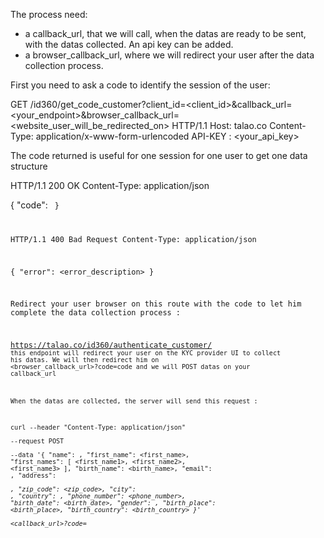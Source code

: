 The process need:
- a callback_url, that we will call, when the datas are ready to be sent, with the datas collected. An api key can be added.
- a browser_callback_url, where we will redirect your user after the data collection process. 

First you need to ask a code to identify the session of the user:

GET /id360/get_code_customer?client_id=<client_id>&callback_url=<your_endpoint>&browser_callback_url=<website_user_will_be_redirected_on> HTTP/1.1
Host: talao.co
Content-Type: application/x-www-form-urlencoded
API-KEY : <your_api_key> 


The code returned is useful for one session for one user to get one data structure

HTTP/1.1 200 OK
Content-Type: application/json

{
   "code": <code>
}

HTTP/1.1 400 Bad Request
Content-Type: application/json

{
   "error": <error_description>
}

Redirect your user browser on this route with the code to let him complete the data collection process :

https://talao.co/id360/authenticate_customer/<code> 
this endpoint will redirect your user on the KYC provider UI to collect his datas. We will then redirect him on <browser_callback_url>?code=code and we will POST datas on your callback_url


When the datas are collected, the server will send this request :

curl --header "Content-Type: application/json" \
  --request POST \
  --data '{
        "name": <name>,
        "first_name": <first_name>,
        "first_names": [
            <first_name1>,
            <first_name2>,
            <first_name3>
        ],
        "birth_name": <birth_name>,
        "email": <email>,
        "address": <address>,
        "zip_code": <zip_code>,
        "city": <city>,
        "country": <country>,
        "phone_number": <phone_number>,
        "birth_date": <birth_date>,
        "gender": <gender>,
        "birth_place": <birth_place>,
        "birth_country": <birth_country>
    }' \
    <callback_url>?code=<code>